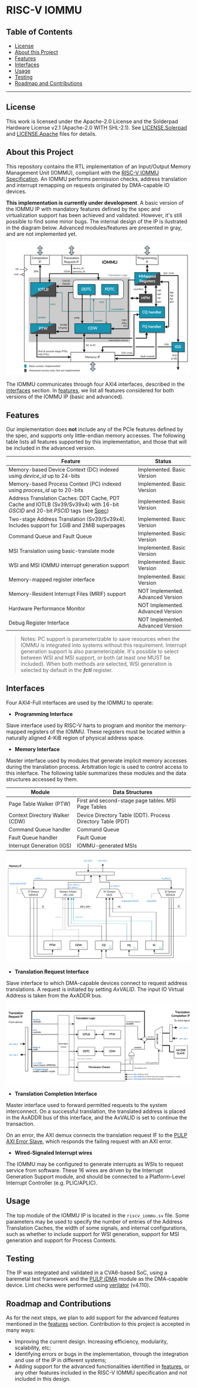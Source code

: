 # RISC-V IOMMU
<!-- Table of contents -->
<!-- License -->
<!-- About this project -->
<!-- Interfaces -->
<!-- Usage -->
<!-- Features -->
<!-- Testing -->
<!-- Roadmap -->

## Table of Contents

- [License](#license)
- [About this Project](#about-this-project)
- [Features](#features)
- [Interfaces](#interfaces)
- [Usage](#usage)
- [Testing](#testing)
- [Roadmap and Contributions](#roadmap-and-contributions)

***

## License

This work is licensed under the Apache-2.0 License and the Solderpad Hardware License v2.1 (Apache-2.0 WITH SHL-2.1). See [LICENSE.Solerpad](./LICENSE.Solerpad) and [LICENSE.Apache](./LICENSE.Apache) files for details.

## About this Project

This repository contains the RTL implementation of an Input/Output Memory Management Unit (IOMMU), compliant with the [RISC-V IOMMU Specification](https://github.com/riscv-non-isa/riscv-iommu). An IOMMU performs permission checks, address translation and interrupt remapping on requests originated by DMA-capable IO devices.

**This implementation is currently under development**. A basic version of the IOMMU IP with mandatory features defined by the spec and virtualization support has been achieved and validated. However, it's still possible to find some minor bugs. The internal design of the IP is ilustrated in the diagram below. Advanced modules/features are presented in gray, and are not implemented yet.

![My Image](doc/IOMMU_design.png)

The IOMMU communicates through four AXI4 interfaces, described in the [interfaces](#interfaces) section. In [features](#features), we list all features considered for both versions of the IOMMU IP (basic and advanced).


## Features

Our implementation does **not** include any of the PCIe features defined by the spec, and supports only little-endian memory accesses.
The following table lists all features supported by this implementation, and those that will be included in the advanced version.

| Feature  | Status |
| ------------- | ------------- |
| Memory-based Device Context (DC) indexed using *device_id* up to 24-bits | Implemented. Basic Version |
| Memory-based Process Context (PC) indexed using *process_id* up to 20-bits | Implemented. Basic Version |
| Address Translation Caches: DDT Cache, PDT Cache and IOTLB (Sv39/Sv39x4) with 16-bit *GSCID* and 20-bit *PSCID* tags (see [Spec](https://github.com/riscv-non-isa/riscv-iommu))  | Implemented. Basic Version |
| Two-stage Address Translation (Sv39/Sv39x4). Includes support for 1GiB and 2MiB superpages | Implemented. Basic Version |
| Command Queue and Fault Queue | Implemented. Basic Version |
| MSI Translation using basic-translate mode | Implemented. Basic Version |
| WSI and MSI IOMMU interrupt generation support | Implemented. Basic Version |
| Memory-mapped register interface | Implemented. Basic Version |
| Memory-Resident Interrupt Files (MRIF) support | NOT Implemented. Advanced Version |
| Hardware Performance Monitor | NOT Implemented. Advanced Version |
| Debug Register Interface | NOT Implemented. Advanced Version |

> Notes: PC support is parameterizable to save resources when the IOMMU is integrated into systems without this requirement. Interrupt generation support is also parameterizable. It's possible to select between WSI and MSI support, or both (at least one MUST be included). When both methods are selected, WSI generation is selected by default in the ***fctl*** register.


## Interfaces

Four AXI4-Full interfaces are used by the IOMMU to operate:

- **Programming Interface**

Slave interface used by RISC-V harts to program and monitor the memory-mapped registers of the IOMMU. These registers must be located within a naturally aligned 4-KiB region of physical address space.

- **Memory Interface**

Master interface used by modules that generate implicit memory accesses during the translation process. Arbitration logic is used to control access to this interface. The following table summarizes these modules and the data structures accessed by them. 

| Module  | Data Structures |
| ------------- | ------------- |
| Page Table Walker (PTW) | First and second-stage page tables. MSI Page Tables |
| Context Directory Walker (CDW) | Device Directory Table (DDT). Process Directory Table (PDT) |
| Command Queue handler | Command Queue |
| Fault Queue handler | Fault Queue |
| Interrupt Generation (IGS) | IOMMU-generated MSIs |

![My Image](doc/AXI/memory_if.png)

- **Translation Request Interface**

Slave interface to which DMA-capable devices connect to request address translations. A request is initiated by setting *AxVALID*. The input IO Virtual Address is taken from the AxADDR bus.

![My Image](doc/AXI/tr_if.png)

- **Translation Completion Interface**

Master interface used to forward permitted requests to the system interconnect. On a successful translation, the translated address is placed in the AxADDR bus of this interface, and the AxVALID is set to continue the transaction.

On an error, the AXI demux connects the translation request IF to the [PULP AXI Error Slave](https://github.com/openhwgroup/cva6/tree/master/vendor/pulp-platform/axi), which responds the failing request with an AXI error.

- **Wired-Signaled Interrupt wires**

The IOMMU may be configured to generate interrupts as WSIs to request service from software. These 16 wires are driven by the Interrupt Generation Support module, and should be connected to a Platform-Level Interrupt Controller (e.g. PLIC/APLIC).


## Usage

The top module of the IOMMU IP is located in the `riscv_iommu.sv` file. Some parameters may be used to specify the number of entries of the Address Translation Caches, the width of some signals, and internal configurations, such as whether to include support for WSI generation, support for MSI generation and support for Process Contexts.


## Testing

The IP was integrated and validated in a CVA6-based SoC, using a baremetal test framework and the [PULP iDMA](https://github.com/pulp-platform/iDMA) module as the DMA-capable device. Lint checks were performed using [verilator](https://github.com/verilator/verilator) (v4.110).


## Roadmap and Contributions

As for the next steps, we plan to add support for the advanced features mentioned in the [features](#features) section. Contribution to this project is accepted in many ways:

- Improving the current design. Increasing efficiency, modularity, scalability, etc;
- Identifying errors or bugs in the implementation, through the integration and use of the IP in different systems;
- Adding support for the advanced functionalities identified in [features](#features), or any other features included in the RISC-V IOMMU specification and not included in this design.